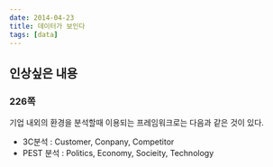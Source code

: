 ```yaml
---
date: 2014-04-23
title: 데이터가 보인다
tags: [data]
---
```


## 인상싶은 내용
### 226쪽
기업 내외의 환경을 분석할때 이용되는 프레임워크로는 다음과 같은 것이 있다.

- 3C분석 : Customer, Conpany, Competitor
- PEST 분석 : Politics, Economy, Socieity, Technology
